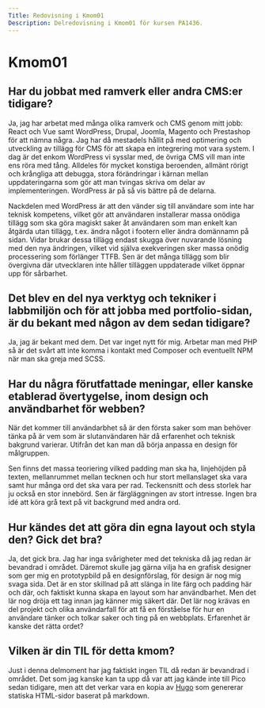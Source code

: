 ```yaml
---
Title: Redovisning i Kmom01
Description: Delredovisning i Kmom01 för kursen PA1436.
---
```


# Kmom01

## Har du jobbat med ramverk eller andra CMS:er tidigare?

Ja, jag har arbetat med många olika ramverk och CMS genom mitt jobb: React och Vue samt WordPress, Drupal, Joomla, Magento och Prestashop för att nämna några. Jag har då mestadels hållit på med optimering och utveckling av tillägg för CMS för att skapa en integrering mot vara system. I dag är det enkom WordPress vi sysslar med, de övriga CMS vill man inte ens röra med tång. Alldeles för mycket konstiga beroenden, allmänt rörigt och krångliga att debugga, stora förändringar i kärnan mellan uppdateringarna som gör att man tvingas skriva om delar av implementeringen. WordPress är på så vis bättre på de delarna.

Nackdelen med WordPress är att den vänder sig till användare som inte har teknisk kompetens, vilket gör att användaren installerar massa onödiga tillägg som ska göra magiskt saker åt användaren som man enkelt kan åtgärda utan tillägg, t.ex. ändra något i footern eller ändra domännamn på sidan. Vidar brukar dessa tillägg endast skugga över nuvarande lösning med den nya ändringen, vilket vid själva exekveringen sker massa onödig processering som förlänger TTFB. Sen är det många tillägg som blir övergivna där utvecklaren inte håller tilläggen uppdaterade vilket öppnar upp för sårbarhet.

## Det blev en del nya verktyg och tekniker i labbmiljön och för att jobba med portfolio-sidan, är du bekant med någon av dem sedan tidigare?

Ja, jag är bekant med dem. Det var inget nytt för mig. Arbetar man med PHP så är det svårt att inte komma i kontakt med Composer och eventuellt NPM när man ska greja med SCSS.

## Har du några förutfattade meningar, eller kanske etablerad övertygelse, inom design och användbarhet för webben?

När det kommer till användarbhet så är den första saker som man behöver tänka på är vem som är slutanvändaren här då erfarenhet och teknisk bakgrund varierar. Utifrån det kan man då börja anpassa en design för målgruppen.

Sen finns det massa teoriering vilked padding man ska ha, linjehöjden på texten, mellanrummet mellan tecknen och hur stort mellanslaget ska vara samt hur många ord det ska vara per rad. Teckensnitt och dess storlek har ju också en stor innebörd. Sen är färgläggningen av stort intresse. Ingen bra idé att köra grå text på vit backgrund med andra ord.

## Hur kändes det att göra din egna layout och styla den? Gick det bra?

Ja, det gick bra. Jag har inga svårigheter med det tekniska då jag redan är bevandrad i området. Däremot skulle jag gärna vilja ha en grafisk designer som ger mig en prototypbild på en designförslag, för design är nog mig svaga sida. Det är en stor skillnad på att slänga in lite färg och padding här och där, och faktiskt kunna skapa en layout som har användbarhet. Men det lär nog dröja ett tag innan jag känner mig säkert där. Det lär nog krävas en del projekt och olika användarfall för att få en förståelse för hur en användare tänker och tolkar saker och ting på en webbplats. Erfarenhet är kanske det rätta ordet?


## Vilken är din TIL för detta kmom?

Just i denna delmoment har jag faktiskt ingen TIL då redan är bevandrad i området. Det som jag kanske kan ta upp då var att jag kände inte till Pico sedan tidigare, men att det verkar vara en kopia av [Hugo](https://gohugo.io) som genererar statiska HTML-sidor baserat på markdown.

